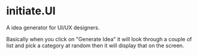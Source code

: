 # initiate.UI
A idea generator for UI/UX designers.

Basically when you click on "Generate Idea" it will look through a couple of list and pick a category at random then it will display that on the screen. 
